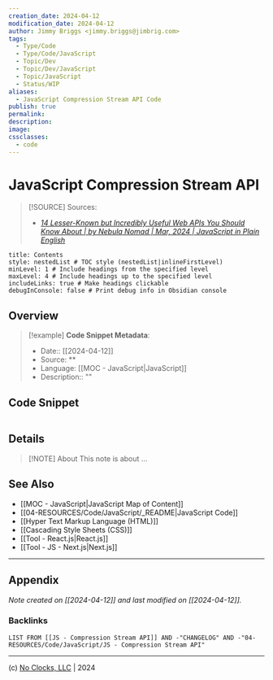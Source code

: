 ```yaml
---
creation_date: 2024-04-12
modification_date: 2024-04-12
author: Jimmy Briggs <jimmy.briggs@jimbrig.com>
tags:
  - Type/Code
  - Type/Code/JavaScript
  - Topic/Dev
  - Topic/Dev/JavaScript
  - Topic/JavaScript
  - Status/WIP
aliases:
  - JavaScript Compression Stream API Code
publish: true
permalink:
description:
image:
cssclasses:
  - code
---
```


# JavaScript Compression Stream API

> [!SOURCE] Sources:
> 
> - *[14 Lesser-Known but Incredibly Useful Web APIs You Should Know About | by Nebula Nomad | Mar, 2024 | JavaScript in Plain English](https://javascript.plainenglish.io/14-lesser-known-but-incredibly-useful-web-apis-you-should-know-about-91ba92ea8cf4)*

```table-of-contents
title: Contents 
style: nestedList # TOC style (nestedList|inlineFirstLevel)
minLevel: 1 # Include headings from the specified level
maxLevel: 4 # Include headings up to the specified level
includeLinks: true # Make headings clickable
debugInConsole: false # Print debug info in Obsidian console
```

## Overview

> [!example] **Code Snippet Metadata**:
> - Date:: [[2024-04-12]]
> - Source: **
> - Language: [[MOC - JavaScript|JavaScript]]
> - Description:: ""

## Code Snippet

```javascript

```

## Details

> [!NOTE] About
> This note is about ...

## See Also

- [[MOC - JavaScript|JavaScript Map of Content]]
- [[04-RESOURCES/Code/JavaScript/_README|JavaScript Code]]
- [[Hyper Text Markup Language (HTML)]]
- [[Cascading Style Sheets (CSS)]]
- [[Tool - React.js|React.js]]
- [[Tool - JS - Next.js|Next.js]]

***

## Appendix

*Note created on [[2024-04-12]] and last modified on [[2024-04-12]].*

### Backlinks

```dataview
LIST FROM [[JS - Compression Stream API]] AND -"CHANGELOG" AND -"04-RESOURCES/Code/JavaScript/JS - Compression Stream API"
```

***

(c) [No Clocks, LLC](https://github.com/noclocks) | 2024